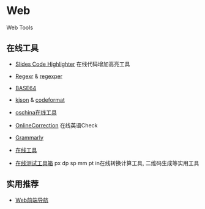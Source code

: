 # Web
Web Tools


## 在线工具

- [Slides Code Highlighter](https://romannurik.github.io/SlidesCodeHighlighter/) 在线代码增加高亮工具

- [Regexr](http://www.regexr.com/) & [regexper](https://regexper.com/)

- [BASE64](http://www1.tc711.com/tool/BASE64.htm)

- [kjson](http://www.kjson.com/) & [codeformat](http://tool.oschina.net/codeformat/json)

- [oschina在线工具](http://tool.oschina.net/)

- [OnlineCorrection](http://www.onlinecorrection.com/) 在线英语Check

- [Grammarly](https://www.grammarly.com/)

- [在线工具](http://tool.lu/)

- [在线测试工具箱](http://www.androidstar.cn/在线测试工具箱/)  px dp sp mm pt in在线转换计算工具, 二维码生成等实用工具

## 实用推荐  

- [Web前端导航](http://www.alloyteam.com/nav/)






